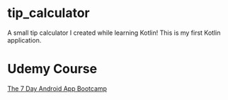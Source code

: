 # tip_calculator
A small tip calculator I created while learning Kotlin! This is my first Kotlin application.

# Udemy Course
[The 7 Day Android App Bootcamp](https://www.udemy.com/share/101z9u/)
